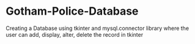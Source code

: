 # Gotham-Police-Database
Creating a Database using tkinter and mysql.connector library where the user can add, display, alter, delete the record in tkinter
